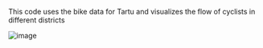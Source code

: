 This code uses the bike data for Tartu and visualizes the flow of cyclists in different districts

![image](https://github.com/soniadas123/MobilityModelling/assets/131495230/63456684-7d5c-402e-b568-27b8a882d0a4)
